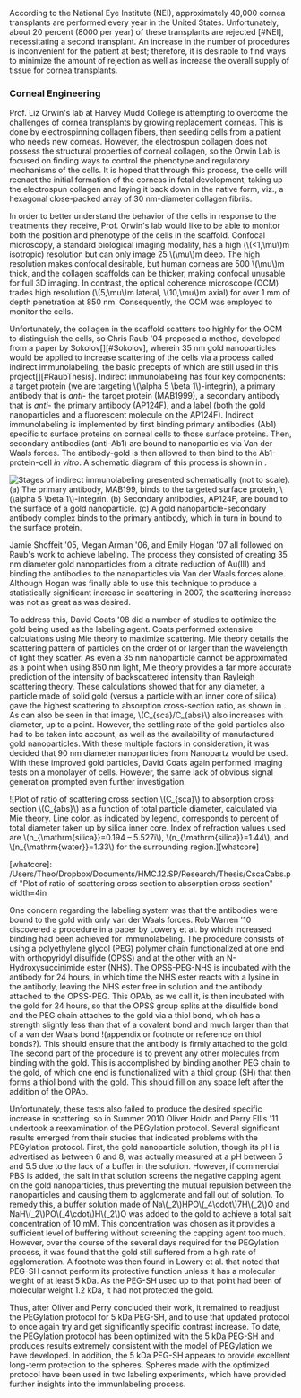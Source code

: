 According to the National Eye Institute (NEI), approximately 40,000 cornea transplants are performed every year in the United States. Unfortunately, about 20 percent (8000 per year) of these transplants are rejected [#NEI], necessitating a second transplant. An increase in the number of procedures is inconvenient for the patient at best; therefore, it is desirable to find ways to minimize the amount of rejection as well as increase the overall supply of tissue for cornea transplants.

### Corneal Engineering ###

Prof. Liz Orwin's lab at Harvey Mudd College is attempting to overcome the challenges of cornea transplants by growing replacement corneas. This is done by electrospinning collagen fibers, then seeding cells from a patient who needs new corneas. However, the electrospun collagen does not possess the structural properties of corneal collagen, so the Orwin Lab is focused on finding ways to control the phenotype and regulatory mechanisms of the cells. It is hoped that through this process, the cells will reenact the initial formation of the corneas in fetal development, taking up the electrospun collagen and laying it back down in the native form, viz., a hexagonal close-packed array of 30 nm-diameter collagen fibrils.

In order to better understand the behavior of the cells in response to the treatments they receive, Prof. Orwin's lab would like to be able to monitor both the position and phenotype of the cells in the scaffold. Confocal microscopy, a standard biological imaging modality, has a high (\\(<1\,\mu\\)m isotropic) resolution but can only image 25 \\(\mu\\)m deep. The high resolution makes confocal desirable, but human corneas are 500 \\(\mu\\)m thick, and the collagen scaffolds can be thicker, making confocal unusable for full 3D imaging. In contrast, the optical coherence microscope (OCM) trades high resolution (\\(5\,\mu\\)m lateral, \\(10\,\mu\\)m axial) for over 1 mm of depth penetration at 850 nm. Consequently, the OCM was employed to monitor the cells.

Unfortunately, the collagen in the scaffold scatters too highly for the OCM to distinguish the cells, so Chris Raub '04 proposed a method, developed from a paper by Sokolov[][#Sokolov], wherein 35 nm gold nanoparticles would be applied to increase scattering of the cells via a process called indirect immunolabeling, the basic precepts of which are still used in this project[][#RaubThesis]. Indirect immunolabeling has four key components: a target protein (we are targeting \\(\alpha 5 \beta 1\\)-integrin), a primary antibody that is *anti*- the target protein (MAB1999), a secondary antibody that is *anti*- the primary antibody (AP124F), and a label (both the gold nanoparticles and a fluorescent molecule on the AP124F). Indirect immunolabeling is implemented by first binding primary antibodies (Ab1) specific to surface proteins on corneal cells to those surface proteins. Then, secondary antibodies (anti-Ab1) are bound to nanoparticles via Van der Waals forces. The antibody-gold is then allowed to then bind to the Ab1-protein-cell *in vitro*. A schematic diagram of this process is shown in [](#indirectimmunolabeling).

![Stages of indirect immunolabeling presented schematically (not to scale). (a) The primary antibody, MAB199, binds to the targeted surface protein, \\(\alpha 5 \beta 1\\)-integrin. (b) Secondary antibodies, AP124F, are bound to the surface of a gold nanoparticle. (c) A gold nanoparticle-secondary antibody complex binds to the primary antibody, which in turn in bound to the surface protein.][indirectimmunolabeling]

[indirectimmunolabeling]: ./PEGylation.jpg

Jamie Shoffeit '05, Megan Arman '06, and Emily Hogan '07 all followed on Raub's work to achieve labeling. The process they consisted of creating 35 nm diameter gold nanoparticles from a citrate reduction of Au(III) and binding the antibodies to the nanoparticles via Van der Waals forces alone. Although Hogan was finally able to use this technique to produce a statistically significant increase in scattering in 2007, the scattering increase was not as great as was desired.

To address this, David Coats '08 did a number of studies to optimize the gold being used as the labeling agent. Coats performed extensive calculations using Mie theory to maximize scattering. Mie theory details the scattering pattern of particles on the order of or larger than the wavelength of light they scatter. As even a 35 nm nanoparticle cannot be approximated as a point when using 850 nm light, Mie theory provides a far more accurate prediction of the intensity of backscattered intensity than Rayleigh scattering theory. These calculations showed that for any diameter, a particle made of solid gold (versus a particle with an inner core of silica) gave the highest scattering to absorption cross-section ratio, as shown in [](#whatcore). As can also be seen in that image, \\(C_{sca}/C_{abs}\\) also increases with diameter, up to a point. However, the settling rate of the gold particles also had to be taken into account, as well as the availability of manufactured gold nanoparticles. With these multiple factors in consideration, it was decided that 90 nm diameter nanoparticles from Nanopartz would be used. With these improved gold particles, David Coats again performed imaging tests on a monolayer of cells. However, the same lack of obvious signal generation prompted even further investigation.

![Plot of ratio of scattering cross section \\(C_{sca}\\) to absorption cross section \\(C_{abs}\\) as a function of total particle diameter, calculated via Mie theory. Line color, as indicated by legend, corresponds to percent of total diameter taken up by silica inner core. Index of refraction values used are \\(n_{\mathrm{silica}}=0.194 – 5.527i\\), \\(n_{\mathrm{silica}}=1.44\\), and \\(n_{\mathrm{water}}=1.33\\) for the surrounding region.][whatcore]

[whatcore]: /Users/Theo/Dropbox/Documents/HMC.12.SP/Research/Thesis/CscaCabs.pdf "Plot of ratio of scattering cross section to absorption cross section" width=4in

One concern regarding the labeling system was that the antibodies were bound to the gold with only van der Waals forces. Rob Warren '10 discovered a procedure in a paper by Lowery et al.[](#westpegylation) by which increased binding had been achieved for immunolabeling. The procedure consists of using a polyethylene glycol (PEG) polymer chain functionalized at one end with orthopyridyl disulfide (OPSS) and at the other with an N-Hydroxysuccinimide ester (NHS). The OPSS-PEG-NHS is incubated with the antibody for 24 hours, in which time the NHS ester reacts with a lysine in the antibody, leaving the NHS ester free in solution and the antibody attached to the OPSS-PEG. This OPAb, as we call it, is then incubated with the gold for 24 hours, so that the OPSS group splits at the disulfide bond and the PEG chain attaches to the gold via a thiol bond, which has a strength slightly less than that of a covalent bond and much larger than that of a van der Waals bond !(appendix or footnote or reference on thiol bonds?). This should ensure that the antibody is firmly attached to the gold. The second part of the procedure is to prevent any other molecules from binding with the gold. This is accomplished by binding another PEG chain to the gold, of which one end is functionalized with a thiol group (SH) that then forms a thiol bond with the gold. This should fill on any space left after the addition of the OPAb. 

Unfortunately, these tests also failed to produce the desired specific increase in scattering, so in Summer 2010 Oliver Hoidn and Perry Ellis '11 undertook a reexamination of the PEGylation protocol. Several significant results emerged from their studies that indicated problems with the PEGylation protocol. First, the gold nanoparticle solution, though its pH is advertised as between 6 and 8, was actually measured at a pH between 5 and 5.5[](#hoidnellis) due to the lack of a buffer in the solution. However, if commercial PBS is added, the salt in that solution screens the negative capping agent on the gold nanoparticles, thus preventing the mutual repulsion between the nanoparticles and causing them to agglomerate and fall out of solution. To remedy this, a buffer solution made of Na\\(_2\\)HPO\\(_4\cdot\\)7H\\(_2\\)O and NaH\\(_2\\)PO\\(_4\cdot\\)H\\(_2\\)O was added to the gold to achieve a total salt concentration of 10 mM. This concentration was chosen as it provides a sufficient level of buffering without screening the capping agent too much. However, over the course of the several days required for the PEGylation process, it was found that the gold still suffered from a high rate of agglomeration. A footnote was then found in Lowery et al.[](#westpegylation) that noted that PEG-SH cannot perform its protective function unless it has a molecular weight of at least 5 kDa. As the PEG-SH used up to that point had been of molecular weight 1.2 kDa, it had not protected the gold.

Thus, after Oliver and Perry concluded their work, it remained to readjust the PEGylation protocol for 5 kDa PEG-SH, and to use that updated protocol to once again try and get significantly specific contrast increase. To date, the PEGylation protocol has been optimized with the 5 kDa PEG-SH and produces results extremely consistent with the model of PEGylation we have developed. In addition, the 5 kDa PEG-SH appears to provide excellent long-term protection to the spheres. Spheres made with the optimized protocol  have been used in two labeling experiments, which have provided further insights into the immunlabeling process.